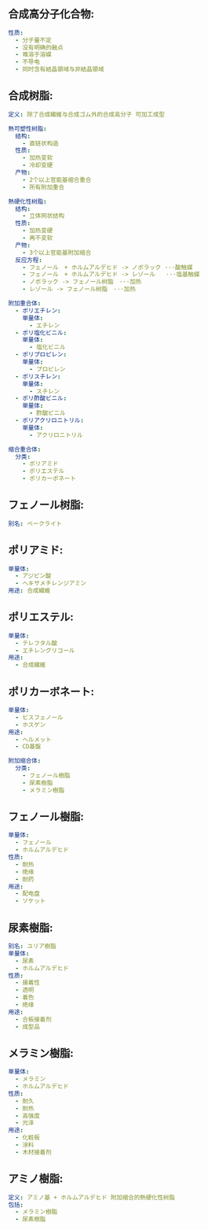 ## 合成高分子化合物:

```yaml
性质:
  - 分子量不定
  - 没有明确的融点
  - 难溶于溶媒
  - 不导电
  - 同时含有結晶領域与非結晶領域

```

## 合成树脂:

```yaml
定义: 除了合成繊維与合成ゴム外的合成高分子 可加工成型

熱可塑性树脂:
  结构:
    - 直链状构造
  性质:
    - 加热变软
    - 冷却变硬
  产物:
    - 2个以上官能基缩合重合
    - 所有附加重合

熱硬化性树脂:
  结构:
    - 立体网状结构
  性质:
    - 加热变硬
    - 再不变软
  产物:
    - 3个以上官能基附加缩合
  反应方程:
    - フェノール　+ ホルムアルデヒド -> ノボラック ···酸触媒
    - フェノール　+ ホルムアルデヒド -> レゾール   ···塩基触媒
    - ノボラック -> フェノール树脂　···加热
    - レゾール -> フェノール树脂　···加热

附加重合体:
  - ポリエチレン:
    単量体:
      - エチレン
  - ポリ塩化ビニル:
    単量体:
      - 塩化ビニル
  - ポリプロピレン:
    単量体:
      - プロピレン
  - ポリスチレン:
    単量体:
      - スチレン
  - ポリ酢酸ビニル:
    単量体:
      - 酢酸ビニル
  - ポリアクリロニトリル:
    単量体:
      - アクリロニトリル

缩合重合体:
  分类:
    - ポリアミド
    - ポリエステル
    - ポリカーボネート

```

## フェノール树脂:

```yaml
别名: ベークライト

```

## ポリアミド:

```yaml
単量体:
  - アジピン酸
  - ヘキサメチレンジアミン
用途: 合成繊維
```

## ポリエステル:

```yaml
単量体:
  - テレフタル酸
  - エチレングリコール
用途:
  - 合成繊維
```

## ポリカーボネート:

```yaml
単量体:
  - ビスフェノール
  - ホスゲン
用途:
  - ヘルメット
  - CD基盤

附加缩合体:
  分类:
    - フェノール樹脂
    - 尿素樹脂
    - メラミン樹脂

```

## フェノール樹脂:

```yaml
単量体:
  - フェノール
  - ホルムアルデヒド
性质:
  - 耐热
  - 绝缘
  - 耐药
用途:
  - 配电盘
  - ソケット

```

## 尿素樹脂:

```yaml
别名: ユリア樹脂
単量体:
  - 尿素
  - ホルムアルデヒド
性质:
  - 接着性
  - 透明
  - 着色
  - 绝缘
用途:
  - 合板接着剂
  - 成型品

```

## メラミン樹脂:

```yaml
単量体:
  - メラミン
  - ホルムアルデヒド
性质:
  - 耐久
  - 耐热
  - 高强度
  - 光泽
用途:
  - 化粧板
  - 涂料
  - 木材接着剂

```

## アミノ樹脂:

```yaml
定义: アミノ基 + ホルムアルデヒド 附加缩合的熱硬化性树脂
包括:
  - メラミン樹脂
  - 尿素樹脂
```